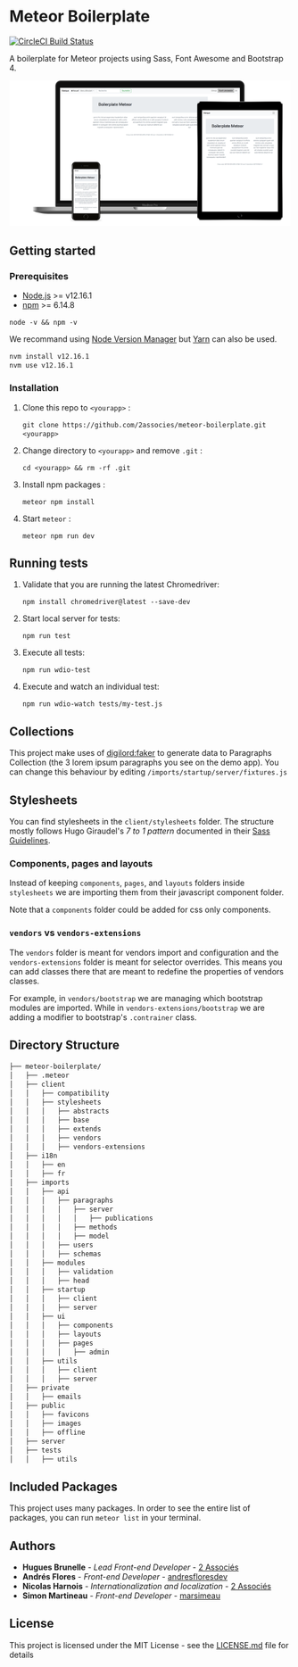 # Meteor Boilerplate

[![CircleCI Build Status](https://circleci.com/gh/2Associes/meteor-boilerplate/tree/master.svg?style=shield&circle-token=d1f1cfc9181d3bf9a8a408745dd56a617d36dafd)](https://circleci.com/gh/2Associes/meteor-boilerplate)

A boilerplate for Meteor projects using Sass, Font Awesome and Bootstrap 4.

![](screenshot.png)

## Getting started

### Prerequisites

* [Node.js][2] >= v12.16.1
* [npm][4] >= 6.14.8

```
node -v && npm -v
```

We recommand using [Node Version Manager][3] but [Yarn][5] can also be used.

```
nvm install v12.16.1
nvm use v12.16.1
```

### Installation

1. Clone this repo to `<yourapp>` :  

    ```
    git clone https://github.com/2associes/meteor-boilerplate.git <yourapp>
    ```

2. Change directory to `<yourapp>` and remove `.git` :  

    ```
    cd <yourapp> && rm -rf .git
    ```
3. Install npm packages :

    ```
    meteor npm install
    ```
4. Start `meteor` :  

    ```
    meteor npm run dev
    ```

## Running tests

1. Validate that you are running the latest Chromedriver:

    ```
    npm install chromedriver@latest --save-dev
    ```

2. Start local server for tests:

    ```
    npm run test
    ```
3. Execute all tests:

    ```
    npm run wdio-test
    ```
4. Execute and watch an individual test:

    ```
    npm run wdio-watch tests/my-test.js
    ```

## Collections

This project make uses of [digilord:faker][6] to generate data to Paragraphs Collection (the 3 lorem ipsum paragraphs you see on the demo app). You can change this behaviour by editing `/imports/startup/server/fixtures.js`

## Stylesheets

You can find stylesheets in the `client/stylesheets` folder. The structure mostly follows Hugo Giraudel's *7 to 1 pattern* documented in their [Sass Guidelines](https://sass-guidelin.es/#the-7-1-pattern).

### Components, pages and layouts

Instead of keeping `components`, `pages`, and `layouts` folders inside `stylesheets` we are importing them from their javascript component folder.

Note that a `components` folder could be added for css only components.

### `vendors` vs `vendors-extensions`

The `vendors` folder is meant for vendors import and configuration and the `vendors-extensions` folder is meant for selector overrides. This means you can add classes there that are meant to redefine the properties of vendors classes.

For example, in `vendors/bootstrap` we are managing which bootstrap modules are imported. While in `vendors-extensions/bootstrap` we are adding a modifier to bootstrap's `.contrainer` class.

## Directory Structure

```
├── meteor-boilerplate/
│   ├── .meteor
│   ├── client
│   │   ├── compatibility
│   │   ├── stylesheets
│   │   │   ├── abstracts
│   │   │   ├── base
│   │   │   ├── extends
│   │   │   ├── vendors
│   │   │   ├── vendors-extensions
│   ├── i18n
│   │   ├── en
│   │   ├── fr
│   ├── imports
│   │   ├── api
│   │   │   ├── paragraphs
│   │   │   │   ├── server
│   │   │   │   │   ├── publications
│   │   │   │   ├── methods
│   │   │   │   ├── model
│   │   │   ├── users
│   │   │   ├── schemas
│   │   ├── modules
│   │   │   ├── validation
│   │   │   ├── head
│   │   ├── startup
│   │   │   ├── client
│   │   │   ├── server
│   │   ├── ui
│   │   │   ├── components
│   │   │   ├── layouts
│   │   │   ├── pages
│   │   │   │   ├── admin
│   │   ├── utils
│   │   │   ├── client
│   │   │   ├── server
│   ├── private
│   │   ├── emails
│   ├── public
│   │   ├── favicons
│   │   ├── images
│   │   ├── offline
│   ├── server
│   ├── tests
│   │   ├── utils
```

## Included Packages

This project uses many packages. In order to see the entire list of packages, you can run `meteor list` in your terminal.

## Authors

* **Hugues Brunelle** - *Lead Front-end Developer* - [2 Associés](https://github.com/2Associes)
* **Andrés Flores** - *Front-end Developer* - [andresfloresdev](https://github.com/andresfloresdev)
* **Nicolas Harnois** - *Internationalization and localization* - [2 Associés](https://github.com/2Associes)
* **Simon Martineau** - *Front-end Developer* - [marsimeau](https://github.com/marsimeau)

## License

This project is licensed under the MIT License - see the [LICENSE.md](LICENSE.md) file for details

[1]:https://chimp.readme.io
[2]:https://nodejs.org
[3]:https://github.com/creationix/nvm
[4]:https://www.npmjs.com
[5]:https://yarnpkg.com/en/
[6]:https://atmospherejs.com/digilord/faker
